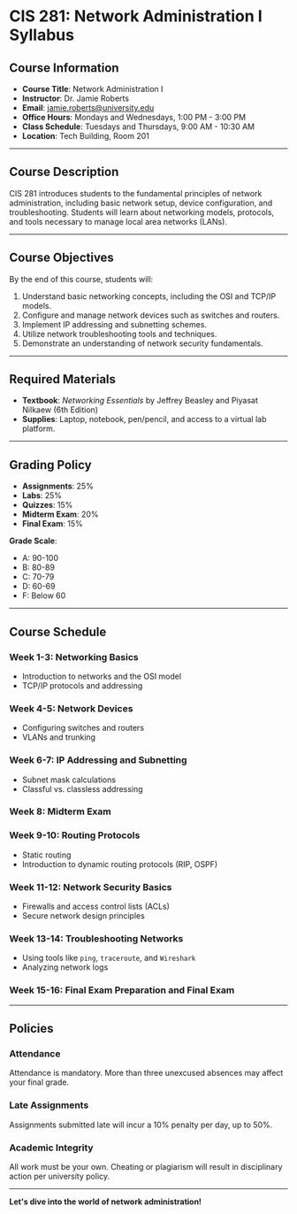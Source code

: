 # **CIS 281: Network Administration I Syllabus**

## **Course Information**
- **Course Title**: Network Administration I  
- **Instructor**: Dr. Jamie Roberts  
- **Email**: jamie.roberts@university.edu  
- **Office Hours**: Mondays and Wednesdays, 1:00 PM - 3:00 PM  
- **Class Schedule**: Tuesdays and Thursdays, 9:00 AM - 10:30 AM  
- **Location**: Tech Building, Room 201  

---

## **Course Description**
CIS 281 introduces students to the fundamental principles of network administration, including basic network setup, device configuration, and troubleshooting. Students will learn about networking models, protocols, and tools necessary to manage local area networks (LANs).

---

## **Course Objectives**
By the end of this course, students will:
1. Understand basic networking concepts, including the OSI and TCP/IP models.
2. Configure and manage network devices such as switches and routers.
3. Implement IP addressing and subnetting schemes.
4. Utilize network troubleshooting tools and techniques.
5. Demonstrate an understanding of network security fundamentals.

---

## **Required Materials**
- **Textbook**: *Networking Essentials* by Jeffrey Beasley and Piyasat Nilkaew (6th Edition)  
- **Supplies**: Laptop, notebook, pen/pencil, and access to a virtual lab platform.

---

## **Grading Policy**
- **Assignments**: 25%  
- **Labs**: 25%  
- **Quizzes**: 15%  
- **Midterm Exam**: 20%  
- **Final Exam**: 15%  

**Grade Scale**:  
- A: 90-100  
- B: 80-89  
- C: 70-79  
- D: 60-69  
- F: Below 60  

---

## **Course Schedule**
### **Week 1-3**: Networking Basics
- Introduction to networks and the OSI model
- TCP/IP protocols and addressing  

### **Week 4-5**: Network Devices
- Configuring switches and routers  
- VLANs and trunking  

### **Week 6-7**: IP Addressing and Subnetting
- Subnet mask calculations  
- Classful vs. classless addressing  

### **Week 8**: **Midterm Exam**

### **Week 9-10**: Routing Protocols
- Static routing  
- Introduction to dynamic routing protocols (RIP, OSPF)  

### **Week 11-12**: Network Security Basics
- Firewalls and access control lists (ACLs)  
- Secure network design principles  

### **Week 13-14**: Troubleshooting Networks
- Using tools like `ping`, `traceroute`, and `Wireshark`  
- Analyzing network logs  

### **Week 15-16**: **Final Exam Preparation and Final Exam**

---

## **Policies**
### **Attendance**
Attendance is mandatory. More than three unexcused absences may affect your final grade.  

### **Late Assignments**
Assignments submitted late will incur a 10% penalty per day, up to 50%.  

### **Academic Integrity**
All work must be your own. Cheating or plagiarism will result in disciplinary action per university policy.  

---

**Let's dive into the world of network administration!**

